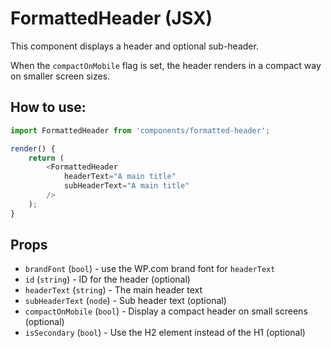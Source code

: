 # FormattedHeader (JSX)

This component displays a header and optional sub-header.

When the `compactOnMobile` flag is set, the header renders in a compact way on smaller screen sizes.

## How to use:

```js
import FormattedHeader from 'components/formatted-header';

render() {
	return (
		<FormattedHeader
			headerText="A main title"
			subHeaderText="A main title"
		/>
	);
}
```

## Props

- `brandFont` (`bool`) - use the WP.com brand font for `headerText`
- `id` (`string`) - ID for the header (optional)
- `headerText` (`string`) - The main header text
- `subHeaderText` (`node`) - Sub header text (optional)
- `compactOnMobile` (`bool`) - Display a compact header on small screens (optional)
- `isSecondary` (`bool`) - Use the H2 element instead of the H1 (optional)

